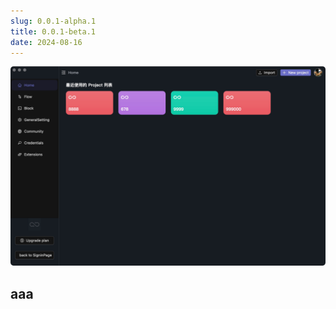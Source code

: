 ```yaml
---
slug: 0.0.1-alpha.1
title: 0.0.1-beta.1
date: 2024-08-16
---
```


![banner](./banner.png)

<!-- truncate -->

## aaa
